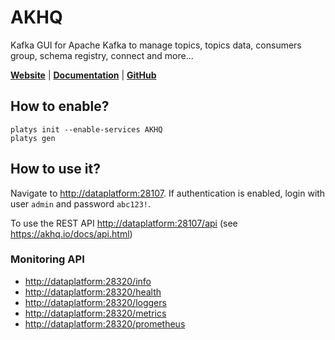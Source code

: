 # AKHQ

Kafka GUI for Apache Kafka to manage topics, topics data, consumers group, schema registry, connect and more... 

**[Website](https://akhq.io/)** | **[Documentation](https://akhq.io/docs/)** | **[GitHub](https://github.com/tchiotludo/akhq)**

## How to enable?

```
platys init --enable-services AKHQ
platys gen
```

## How to use it?

Navigate to <http://dataplatform:28107>.
If authentication is enabled, login with user `admin` and password `abc123!`.

To use the REST API <http://dataplatform:28107/api> (see <https://akhq.io/docs/api.html>)


### Monitoring API
  
  * <http://dataplatform:28320/info>  
  * <http://dataplatform:28320/health>
  * <http://dataplatform:28320/loggers>
  * <http://dataplatform:28320/metrics>
  * <http://dataplatform:28320/prometheus>